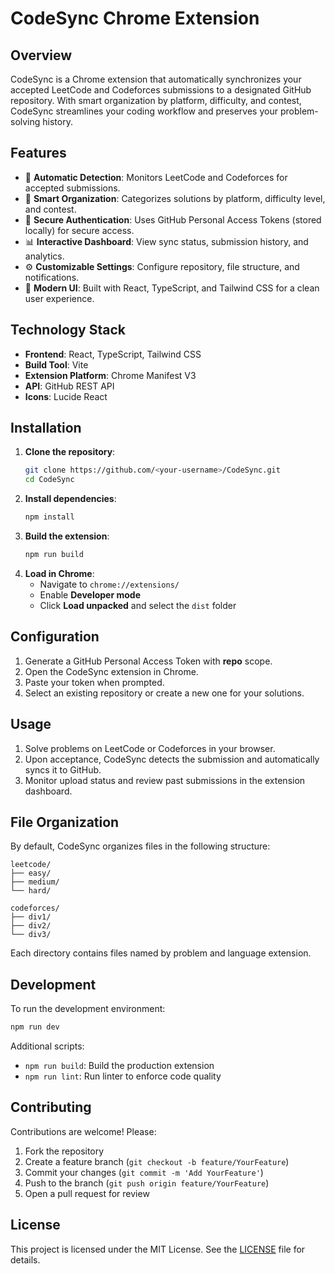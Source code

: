 # CodeSync Chrome Extension

## Overview

CodeSync is a Chrome extension that automatically synchronizes your accepted LeetCode and Codeforces submissions to a designated GitHub repository. With smart organization by platform, difficulty, and contest, CodeSync streamlines your coding workflow and preserves your problem-solving history.

## Features

- 🔄 **Automatic Detection**: Monitors LeetCode and Codeforces for accepted submissions.
- 📁 **Smart Organization**: Categorizes solutions by platform, difficulty level, and contest.
- 🔐 **Secure Authentication**: Uses GitHub Personal Access Tokens (stored locally) for secure access.
- 📊 **Interactive Dashboard**: View sync status, submission history, and analytics.
- ⚙️ **Customizable Settings**: Configure repository, file structure, and notifications.
- 🎨 **Modern UI**: Built with React, TypeScript, and Tailwind CSS for a clean user experience.

## Technology Stack

- **Frontend**: React, TypeScript, Tailwind CSS
- **Build Tool**: Vite
- **Extension Platform**: Chrome Manifest V3
- **API**: GitHub REST API
- **Icons**: Lucide React

## Installation

1. **Clone the repository**:
   ```bash
   git clone https://github.com/<your-username>/CodeSync.git
   cd CodeSync
   ```
2. **Install dependencies**:
   ```bash
   npm install
   ```
3. **Build the extension**:
   ```bash
   npm run build
   ```
4. **Load in Chrome**:
   - Navigate to `chrome://extensions/`
   - Enable **Developer mode**
   - Click **Load unpacked** and select the `dist` folder

## Configuration

1. Generate a GitHub Personal Access Token with **repo** scope.
2. Open the CodeSync extension in Chrome.
3. Paste your token when prompted.
4. Select an existing repository or create a new one for your solutions.

## Usage

1. Solve problems on LeetCode or Codeforces in your browser.
2. Upon acceptance, CodeSync detects the submission and automatically syncs it to GitHub.
3. Monitor upload status and review past submissions in the extension dashboard.

## File Organization

By default, CodeSync organizes files in the following structure:

```
leetcode/
├── easy/
├── medium/
└── hard/

codeforces/
├── div1/
├── div2/
└── div3/
```

Each directory contains files named by problem and language extension.

## Development

To run the development environment:

```bash
npm run dev
```

Additional scripts:

- `npm run build`: Build the production extension
- `npm run lint`: Run linter to enforce code quality

## Contributing

Contributions are welcome! Please:

1. Fork the repository
2. Create a feature branch (`git checkout -b feature/YourFeature`)
3. Commit your changes (`git commit -m 'Add YourFeature'`)
4. Push to the branch (`git push origin feature/YourFeature`)
5. Open a pull request for review

## License

This project is licensed under the MIT License. See the [LICENSE](LICENSE) file for details.
